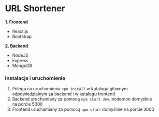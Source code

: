 # URL Shortener

**1. Frontend**
- React.js
- Bootstrap 

**2. Backend**
- NodeJS 
- Express
- MongoDB


### Instalacja i uruchomienie
1. Polega na uruchomieniu `npm install`  w katalogu głównym odpowiedzialnym za backend i w katalogu frontend
2.  Backend uruchamiany za pomocą `npm start dev`, nodemon domyślnie na porcie 5000
3. Frontend uruchamiany za pomocą `npm start` domyślnie na porcie 3000
